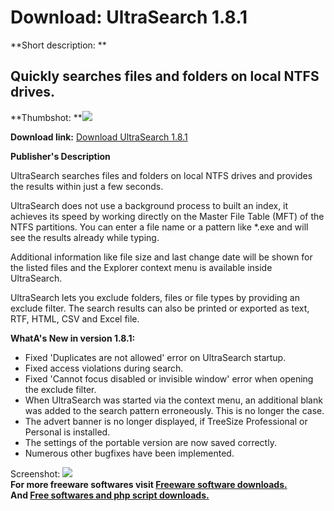 # Download: UltraSearch 1.8.1

**Short description: **

## Quickly searches files and folders on local NTFS drives.

  
**Thumbshot: **![](http://www.freewarefiles.com/screenshot/ultrasearch14_md.jpg)   
  
**Download link:** [Download UltraSearch 1.8.1](http://freesoftwares.boysofts.com/UltraSearch_program_60406.html)  
  

**Publisher's Description**  
  

UltraSearch searches files and folders on local NTFS drives and provides the
results within just a few seconds.

UltraSearch does not use a background process to built an index, it achieves
its speed by working directly on the Master File Table (MFT) of the NTFS
partitions. You can enter a file name or a pattern like *.exe and will see the
results already while typing.

Additional information like file size and last change date will be shown for
the listed files and the Explorer context menu is available inside
UltraSearch.

UltraSearch lets you exclude folders, files or file types by providing an
exclude filter. The search results can also be printed or exported as text,
RTF, HTML, CSV and Excel file.

**WhatA's New in version 1.8.1:**

  * Fixed 'Duplicates are not allowed' error on UltraSearch startup. 
  * Fixed access violations during search. 
  * Fixed 'Cannot focus disabled or invisible window' error when opening the exclude filter. 
  * When UltraSearch was started via the context menu, an additional blank was added to the search pattern erroneously. This is no longer the case. 
  * The advert banner is no longer displayed, if TreeSize Professional or Personal is installed. 
  * The settings of the portable version are now saved correctly. 
  * Numerous other bugfixes have been implemented. 

  
  
Screenshot: ![](http://www.freewarefiles.com/screenshot/ultrasearch14.jpg)  
**For more freeware softwares visit [Freeware software downloads.](http://freesoftwares.boysofts.com/)**   
**And [Free softwares and php script downloads.](http://www.boysofts.com/)**

